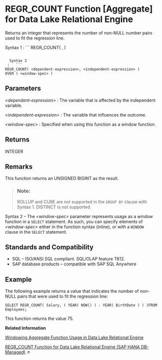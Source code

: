 <!-- loioa574c56884f21015b7b6f6bde76a2e6a -->

# REGR\_COUNT Function \[Aggregate\] for Data Lake Relational Engine

Returns an integer that represents the number of non-NULL number pairs used to fit the regression line.



 Syntax 1
 :   ```
REGR_COUNT( <dependent-expression>, <independent-expression> )
```

  Syntax 2
 :   ```
REGR_COUNT( <dependent-expression>, <independent-expression> )
OVER ( <window-spec> )
```

 

<a name="loioa574c56884f21015b7b6f6bde76a2e6a__REGR_COUNT_parm1"/>

## Parameters

 *<dependent-expression\>*
 :   The variable that is affected by the independent variable.

  *<independent-expression\>*
 :   The variable that influences the outcome.

  *<window-spec\>*
 :   Specified when using this function as a window function.

 

<a name="loioa574c56884f21015b7b6f6bde76a2e6a__REGR_COUNT_returns1"/>

## Returns

INTEGER



<a name="loioa574c56884f21015b7b6f6bde76a2e6a__REGR_COUNT_remarks1"/>

## Remarks

This function returns an UNSIGNED BIGINT as the result.

> ### Note:  
> ROLLUP and CUBE are not supported in the `GROUP BY` clause with Syntax 1. DISTINCT is not supported.

Syntax 2 – The *<window-spec\>* parameter represents usage as a window function in a `SELECT` statement. As such, you can specify elements of *<window-spec\>* either in the function syntax \(inline\), or with a `WINDOW` clause in the `SELECT` statement.



<a name="loioa574c56884f21015b7b6f6bde76a2e6a__REGR_COUNT_standards1"/>

## Standards and Compatibility

-   SQL – ISO/ANSI SQL compliant. SQL/OLAP feature T612.
-   SAP database products – compatible with SAP SQL Anywhere



<a name="loioa574c56884f21015b7b6f6bde76a2e6a__REGR_COUNT_example1"/>

## Example

The following example returns a value that indicates the number of non-NULL pairs that were used to fit the regression line:

```
SELECT REGR_COUNT( Salary, ( YEAR( NOW() ) - YEAR( BirthDate ) ) )FROM Employees;
```

This function returns the value 75.

**Related Information**  


[Windowing Aggregate Function Usage in Data Lake Relational Engine](windowing-aggregate-function-usage-in-data-lake-relational-engine-a527f35.md "A major feature of the ISO/ANSI SQL extensions for OLAP is a construct called a window.")

[REGR_COUNT Function for Data Lake Relational Engine (SAP HANA DB-Managed)](https://help.sap.com/viewer/a898e08b84f21015969fa437e89860c8/2023_1_QRC/en-US/6ae6fc4e7e5e41489f2f3481cc6f8a3d.html "Returns an integer that represents the number of non-NULL number pairs used to fit the regression line.") :arrow_upper_right:

